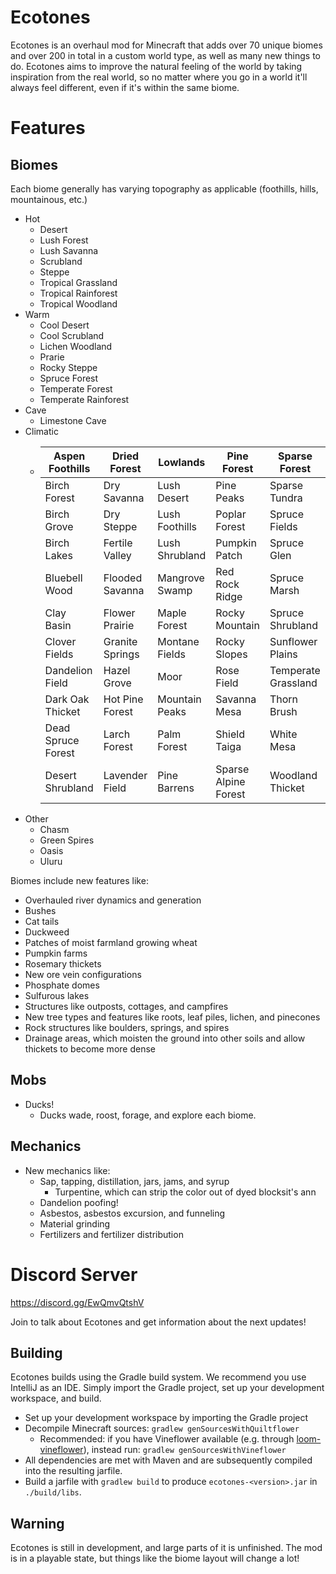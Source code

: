 # Ecotones

Ecotones is an overhaul mod for Minecraft that adds over 70 unique biomes and over 200 in total in a custom world type, as well as many new things to do.
Ecotones aims to improve the natural feeling of the world by taking inspiration from the real world, so no matter where you go in a world it'll always feel different,
even if it's within the same biome.

# Features

## Biomes

Each biome generally has varying topography as applicable (foothills, hills, mountainous, etc.)

* Hot
  * Desert
  * Lush Forest
  * Lush Savanna
  * Scrubland
  * Steppe
  * Tropical Grassland
  * Tropical Rainforest
  * Tropical Woodland
* Warm
  * Cool Desert
  * Cool Scrubland
  * Lichen Woodland
  * Prarie
  * Rocky Steppe
  * Spruce Forest
  * Temperate Forest
  * Temperate Rainforest
* Cave
  * Limestone Cave
* Climatic
  * | Aspen Foothills    | Dried Forest    | Lowlands       | Pine Forest          | Sparse Forest       |
    |--------------------|-----------------|----------------|----------------------|---------------------|
    | Birch Forest       | Dry Savanna     | Lush Desert    | Pine Peaks           | Sparse Tundra       |
    | Birch Grove        | Dry Steppe      | Lush Foothills | Poplar Forest        | Spruce Fields       |
    | Birch Lakes        | Fertile Valley  | Lush Shrubland | Pumpkin Patch        | Spruce Glen         |
    | Bluebell Wood      | Flooded Savanna | Mangrove Swamp | Red Rock Ridge       | Spruce Marsh        |
    | Clay Basin         | Flower Prairie  | Maple Forest   | Rocky Mountain       | Spruce Shrubland    |
    | Clover Fields      | Granite Springs | Montane Fields | Rocky Slopes         | Sunflower Plains    |
    | Dandelion Field    | Hazel Grove     | Moor           | Rose Field           | Temperate Grassland |
    | Dark Oak Thicket   | Hot Pine Forest | Mountain Peaks | Savanna Mesa         | Thorn Brush         |
    | Dead Spruce Forest | Larch Forest    | Palm Forest    | Shield Taiga         | White Mesa          |
    | Desert Shrubland   | Lavender Field  | Pine Barrens   | Sparse Alpine Forest | Woodland Thicket    |
* Other
  * Chasm
  * Green Spires
  * Oasis
  * Uluru

Biomes include new features like:

* Overhauled river dynamics and generation
* Bushes
* Cat tails
* Duckweed
* Patches of moist farmland growing wheat
* Pumpkin farms
* Rosemary thickets
* New ore vein configurations
* Phosphate domes
* Sulfurous lakes
* Structures like outposts, cottages, and campfires
* New tree types and features like roots, leaf piles, lichen, and pinecones
* Rock structures like boulders, springs, and spires
* Drainage areas, which moisten the ground into other soils and allow thickets to become more dense

## Mobs

* Ducks!
  * Ducks wade, roost, forage, and explore each biome.

## Mechanics

* New mechanics like:
  * Sap, tapping, distillation, jars, jams, and syrup
    * Turpentine, which can strip the color out of dyed blocksit's ann
  * Dandelion poofing!
  * Asbestos, asbestos excursion, and funneling
  * Material grinding
  * Fertilizers and fertilizer distribution


# Discord Server

https://discord.gg/EwQmvQtshV

Join to talk about Ecotones and get information about the next updates!

## Building

Ecotones builds using the Gradle build system. We recommend you use IntelliJ as an IDE. Simply import the Gradle project,
set up your development workspace, and build.

* Set up your development workspace by importing the Gradle project
* Decompile Minecraft sources: `gradlew genSourcesWithQuiltflower`
  * Recommended: if you have Vineflower available (e.g. through [loom-vineflower](https://github.com/Juuxel/loom-vineflower)), instead run: `gradlew genSourcesWithVineflower`
* All dependencies are met with Maven and are subsequently compiled into the resulting jarfile.
* Build a jarfile with `gradlew build` to produce `ecotones-<version>.jar` in `./build/libs`.

## Warning

Ecotones is still in development, and large parts of it is unfinished. The mod is in a playable state, but things like the biome layout will change a lot!
